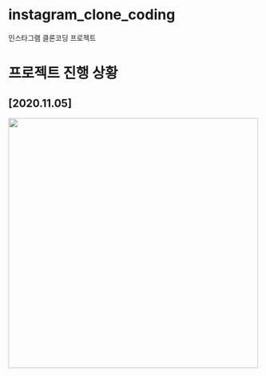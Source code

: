 # instagram_clone_coding
인스타그램 클론코딩 프로젝트
# 프로젝트 진행 상황
## [2020.11.05]
<img src="./readme_images/2020.11.05.png" width=500px >

